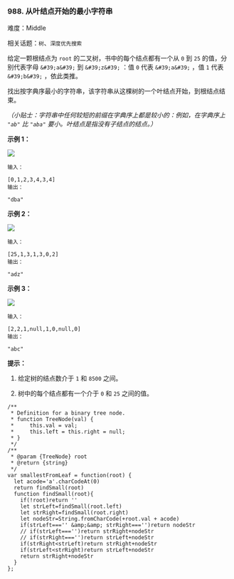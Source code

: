 ### 988. 从叶结点开始的最小字符串

难度：Middle

相关话题：`树`、`深度优先搜索`

给定一颗根结点为 `root` 的二叉树，书中的每个结点都有一个从 `0`  到 `25` 的值，分别代表字母 `&#39;a&#39;`  到 `&#39;z&#39;` ：值 `0`  代表 `&#39;a&#39;` ，值 `1` 代表 `&#39;b&#39;` ，依此类推。



找出按字典序最小的字符串，该字符串从这棵树的一个叶结点开始，到根结点结束。



*（小贴士：字符串中任何较短的前缀在字典序上都是较小的：例如，在字典序上 `"ab"`  比 `"aba"` 要小。叶结点是指没有子结点的结点。）* 












**示例 1：** 



**![](https://assets.leetcode-cn.com/aliyun-lc-upload/uploads/2019/02/02/tree1.png)** 



```
输入：

[0,1,2,3,4,3,4]
输出：

"dba"
```


**示例 2：** 



**![](https://assets.leetcode-cn.com/aliyun-lc-upload/uploads/2019/02/02/tree2.png)** 



```
输入：

[25,1,3,1,3,0,2]
输出：

"adz"
```


**示例 3：** 



**![](https://assets.leetcode-cn.com/aliyun-lc-upload/uploads/2019/02/02/tree3.png)** 



```
输入：

[2,2,1,null,1,0,null,0]
输出：

"abc"
```






**提示：** 




1. 给定树的结点数介于 `1`  和 `8500` 之间。

2. 树中的每个结点都有一个介于 `0` 和 `25` 之间的值。




```
/**
 * Definition for a binary tree node.
 * function TreeNode(val) {
 *     this.val = val;
 *     this.left = this.right = null;
 * }
 */
/**
 * @param {TreeNode} root
 * @return {string}
 */
var smallestFromLeaf = function(root) {
  let acode='a'.charCodeAt(0)
  return findSmall(root)
  function findSmall(root){
    if(!root)return ''
    let strLeft=findSmall(root.left)
    let strRight=findSmall(root.right)
    let nodeStr=String.fromCharCode(+root.val + acode)
    if(strLeft==='' &amp;&amp; strRight==='')return nodeStr
    // if(strLeft==='')return strRight+nodeStr
    // if(strRight==='')return strLeft+nodeStr
    if(strRight<strLeft)return strRight+nodeStr
    if(strLeft<strRight)return strLeft+nodeStr
    return strRight+nodeStr
  }
};
```

